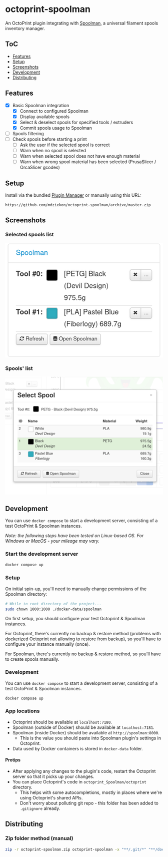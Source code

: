 # octoprint-spoolman

An OctoPrint plugin integrating with [Spoolman](https://github.com/Donkie/Spoolman/), a universal filament spools inventory manager.

## ToC

- [Features](#features)
- [Setup](#setup)
- [Screenshots](#screenshots)
- [Development](#development)
- [Distributing](#distributing)

## Features

- [x] Basic Spoolman integration
    - [x] Connect to configured Spoolman
    - [x] Display available spools
    - [x] Select & deselect spools for specified tools / extruders
    - [x] Commit spools usage to Spoolman
- [ ] Spools filtering
- [ ] Check spools before starting a print
    - [ ] Ask the user if the selected spool is correct
    - [ ] Warn when no spool is selected
    - [ ] Warn when selected spool does not have enough material
    - [ ] Warn when wrong spool material has been selected (PrusaSlicer / OrcaSlicer gcodes)

## Setup

Install via the bundled [Plugin Manager](https://docs.octoprint.org/en/master/bundledplugins/pluginmanager.html)
or manually using this URL:

    https://github.com/mdziekon/octoprint-spoolman/archive/master.zip

## Screenshots

### Selected spools list

![Showcase - Selected spools list](./extras/screenshots/showcase__selected_spools.png)

### Spools' list

![Showcase - Spools' list](./extras/screenshots/showcase__spools_list.png)

## Development

You can use `docker compose` to start a development server, consisting of a test OctoPrint & Spoolman instances.

_Note: the following steps have been tested on Linux-based OS. For Windows or MacOS - your mileage may vary._

### Start the development server

```bash
docker compose up
```

### Setup

On initial spin-up, you'll need to manually change permissions of the Spoolman directory:

```bash
# While in root directory of the project...
sudo chown 1000:1000 ./docker-data/spoolman
```

On first setup, you should configure your test Octoprint & Spoolman instances.

For Octoprint, there's currently no backup & restore method (problems with dockerized Octoprint not allowing to restore from backup), so you'll have to configure your instance manually (once).

For Spoolman, there's currently no backup & restore method, so you'll have to create spools manually.

### Development

You can use `docker compose` to start a development server, consisting of a test OctoPrint & Spoolman instances.

```bash
docker compose up
```

### App locations

- Octoprint should be available at `localhost:7180`.
- Spoolman (outside of Docker) should be available at `localhost:7181`.
- Spoolman (inside Docker) should be available at `http://spoolman:8000`.
    - This is the value you should paste into Spoolman plugin's settings in Octoprint.
- Data used by Docker containers is stored in `docker-data` folder.

#### Protips

- After applying any changes to the plugin's code, restart the Octoprint server so that it picks up your changes.
- You can place Octoprint's code in `octoprint_Spoolman/octoprint` directory.
    - This helps with some autocompletions, mostly in places where we're using Octoprint's shared APIs.
    - Don't worry about polluting git repo - this folder has been added to `.gitignore` already.

## Distributing

### Zip folder method (manual)

```bash
zip -r octoprint-spoolman.zip octoprint-spoolman -x "**/.git/*" "**/docker-data/*" "**/octoprint_Spoolman/octoprint/**" "**/__pycache__/*"
```
